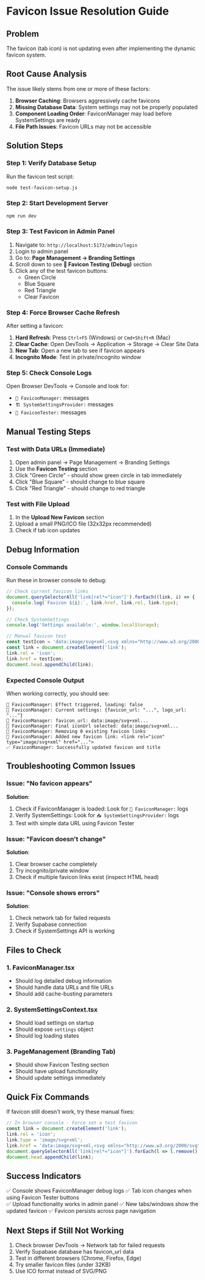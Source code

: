 # Favicon Issue Resolution Guide

## Problem
The favicon (tab icon) is not updating even after implementing the dynamic favicon system.

## Root Cause Analysis
The issue likely stems from one or more of these factors:
1. **Browser Caching**: Browsers aggressively cache favicons
2. **Missing Database Data**: System settings may not be properly populated
3. **Component Loading Order**: FaviconManager may load before SystemSettings are ready
4. **File Path Issues**: Favicon URLs may not be accessible

## Solution Steps

### Step 1: Verify Database Setup
Run the favicon test script:
```bash
node test-favicon-setup.js
```

### Step 2: Start Development Server
```bash
npm run dev
```

### Step 3: Test Favicon in Admin Panel
1. Navigate to: `http://localhost:5173/admin/login`
2. Login to admin panel
3. Go to: **Page Management → Branding Settings**
4. Scroll down to see **🧪 Favicon Testing (Debug)** section
5. Click any of the test favicon buttons:
   - Green Circle
   - Blue Square  
   - Red Triangle
   - Clear Favicon

### Step 4: Force Browser Cache Refresh
After setting a favicon:
1. **Hard Refresh**: Press `Ctrl+F5` (Windows) or `Cmd+Shift+R` (Mac)
2. **Clear Cache**: Open DevTools → Application → Storage → Clear Site Data
3. **New Tab**: Open a new tab to see if favicon appears
4. **Incognito Mode**: Test in private/incognito window

### Step 5: Check Console Logs
Open Browser DevTools → Console and look for:
- `🎯 FaviconManager:` messages
- `🏗️ SystemSettingsProvider:` messages
- `🧪 FaviconTester:` messages

## Manual Testing Steps

### Test with Data URLs (Immediate)
1. Open admin panel → Page Management → Branding Settings
2. Use the **Favicon Testing** section
3. Click "Green Circle" - should show green circle in tab immediately
4. Click "Blue Square" - should change to blue square
5. Click "Red Triangle" - should change to red triangle

### Test with File Upload
1. In the **Upload New Favicon** section
2. Upload a small PNG/ICO file (32x32px recommended)
3. Check if tab icon updates

## Debug Information

### Console Commands
Run these in browser console to debug:

```javascript
// Check current favicon links
document.querySelectorAll('link[rel*="icon"]').forEach((link, i) => {
  console.log(`Favicon ${i}:`, link.href, link.rel, link.type);
});

// Check SystemSettings
console.log('Settings available:', window.localStorage);

// Manual favicon test
const testIcon = 'data:image/svg+xml,<svg xmlns="http://www.w3.org/2000/svg" viewBox="0 0 24 24"><circle cx="12" cy="12" r="10" fill="red"/></svg>';
const link = document.createElement('link');
link.rel = 'icon';
link.href = testIcon;
document.head.appendChild(link);
```

### Expected Console Output
When working correctly, you should see:
```
🎯 FaviconManager: Effect triggered, loading: false
🎯 FaviconManager: Current settings: {favicon_url: "...", logo_url: "..."}
🎯 FaviconManager: favicon_url: data:image/svg+xml...
🎯 FaviconManager: Final iconUrl selected: data:image/svg+xml...
🎯 FaviconManager: Removing 0 existing favicon links
🎯 FaviconManager: Added new favicon link: <link rel="icon" type="image/svg+xml" href="...">
✅ FaviconManager: Successfully updated favicon and title
```

## Troubleshooting Common Issues

### Issue: "No favicon appears"
**Solution**: 
1. Check if FaviconManager is loaded: Look for `🎯 FaviconManager:` logs
2. Verify SystemSettings: Look for `📥 SystemSettingsProvider:` logs
3. Test with simple data URL using Favicon Tester

### Issue: "Favicon doesn't change"
**Solution**:
1. Clear browser cache completely
2. Try incognito/private window
3. Check if multiple favicon links exist (inspect HTML head)

### Issue: "Console shows errors"
**Solution**:
1. Check network tab for failed requests
2. Verify Supabase connection
3. Check if SystemSettings API is working

## Files to Check

### 1. FaviconManager.tsx
- Should log detailed debug information
- Should handle data URLs and file URLs
- Should add cache-busting parameters

### 2. SystemSettingsContext.tsx  
- Should load settings on startup
- Should expose `settings` object
- Should log loading states

### 3. PageManagement (Branding Tab)
- Should show Favicon Testing section
- Should have upload functionality
- Should update settings immediately

## Quick Fix Commands

If favicon still doesn't work, try these manual fixes:

```javascript
// In browser console - Force set a test favicon
const link = document.createElement('link');
link.rel = 'icon';
link.type = 'image/svg+xml';
link.href = 'data:image/svg+xml,<svg xmlns="http://www.w3.org/2000/svg" viewBox="0 0 24 24"><circle cx="12" cy="12" r="10" fill="green"/></svg>';
document.querySelectorAll('link[rel*="icon"]').forEach(l => l.remove());
document.head.appendChild(link);
```

## Success Indicators
✅ Console shows FaviconManager debug logs
✅ Tab icon changes when using Favicon Tester buttons  
✅ Upload functionality works in admin panel
✅ New tabs/windows show the updated favicon
✅ Favicon persists across page navigation

## Next Steps if Still Not Working
1. Check browser DevTools → Network tab for failed requests
2. Verify Supabase database has favicon_url data
3. Test in different browsers (Chrome, Firefox, Edge)
4. Try smaller favicon files (under 32KB)
5. Use ICO format instead of SVG/PNG
